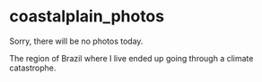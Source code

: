 # coastalplain_photos

Sorry, there will be no photos today.

The region of Brazil where I live ended up going through a climate catastrophe.
